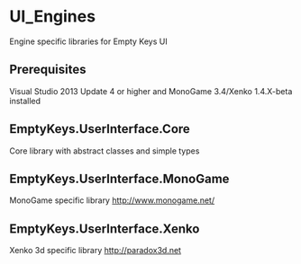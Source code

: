 # UI_Engines
Engine specific libraries for Empty Keys UI

## Prerequisites
Visual Studio 2013 Update 4 or higher and MonoGame 3.4/Xenko 1.4.X-beta installed

## EmptyKeys.UserInterface.Core
Core library with abstract classes and simple types

## EmptyKeys.UserInterface.MonoGame
MonoGame specific library
http://www.monogame.net/

## EmptyKeys.UserInterface.Xenko
Xenko 3d specific library 
http://paradox3d.net

